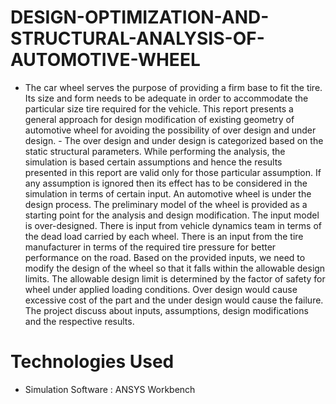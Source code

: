 # DESIGN-OPTIMIZATION-AND-STRUCTURAL-ANALYSIS-OF-AUTOMOTIVE-WHEEL
- The car wheel serves the purpose of providing a firm base to fit the tire. Its size and form needs to be adequate in order to accommodate the particular size tire required for the vehicle. This report presents a general approach for design modification of existing geometry of automotive wheel for avoiding the possibility of over design and under design. - The over design and under design is categorized based on the static structural parameters. While performing the analysis, the simulation is based certain assumptions and hence the results presented in this report are valid only for those particular assumption. If any assumption is ignored then its effect has to be considered in the simulation in terms of certain input.
An automotive wheel is under the design process. The preliminary model of the wheel is provided as a starting point for the analysis and design modification. The input model is over-designed. There is input from vehicle dynamics team in terms of the dead load carried by each wheel. There is an input from the tire manufacturer in terms of the required tire pressure for better performance on the road. Based on the provided inputs, we need to modify the design of the wheel so that it falls within the allowable design limits. The allowable design limit is determined by the factor of safety for wheel under applied loading conditions. Over design would cause excessive cost of the part and the under design would cause the failure. The project discuss about inputs, assumptions, design modifications and the respective results.

# Technologies Used
- Simulation Software : ANSYS Workbench
